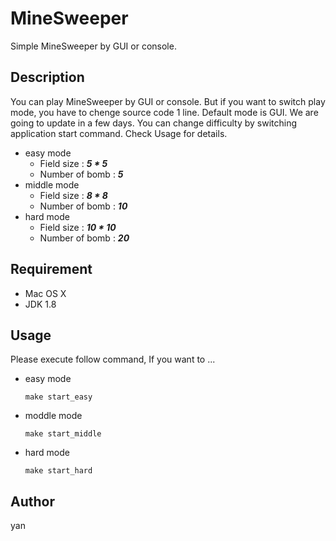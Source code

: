 MineSweeper
====

Simple MineSweeper by GUI or console.

## Description

You can play MineSweeper by GUI or console. But if you want to switch play mode, you have to chenge source code 1 line. Default mode is GUI. We are going to update in a few days.
You can change difficulty by switching application start command. Check Usage for details.

- easy mode
  - Field size : ***5 * 5***
  - Number of bomb : ***5***
- middle mode
  - Field size : ***8 * 8***
  - Number of bomb : ***10***
- hard mode
  - Field size : ***10 * 10***
  - Number of bomb : ***20***

## Requirement

- Mac OS X
- JDK 1.8

## Usage

Please execute follow command, If you want to ...
- easy mode

  `make start_easy`
  
- moddle mode

  `make start_middle`

- hard mode

  `make start_hard`

## Author

yan
